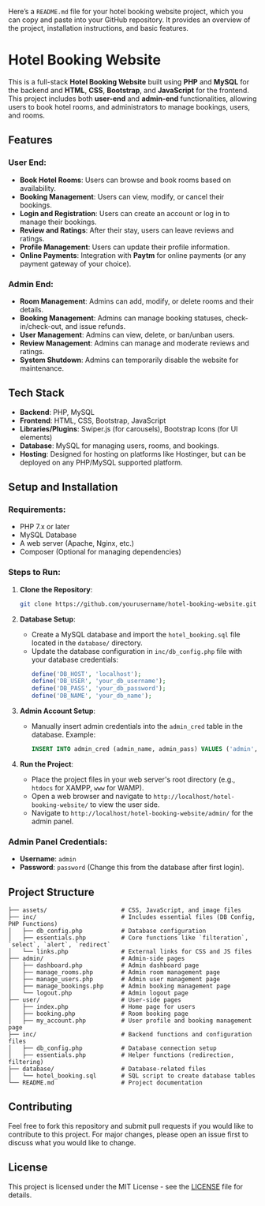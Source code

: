 Here’s a `README.md` file for your hotel booking website project, which you can copy and paste into your GitHub repository. It provides an overview of the project, installation instructions, and basic features.

# Hotel Booking Website

This is a full-stack **Hotel Booking Website** built using **PHP** and **MySQL** for the backend and **HTML**, **CSS**, **Bootstrap**, and **JavaScript** for the frontend. This project includes both **user-end** and **admin-end** functionalities, allowing users to book hotel rooms, and administrators to manage bookings, users, and rooms.

## Features

### User End:
- **Book Hotel Rooms**: Users can browse and book rooms based on availability.
- **Booking Management**: Users can view, modify, or cancel their bookings.
- **Login and Registration**: Users can create an account or log in to manage their bookings.
- **Review and Ratings**: After their stay, users can leave reviews and ratings.
- **Profile Management**: Users can update their profile information.
- **Online Payments**: Integration with **Paytm** for online payments (or any payment gateway of your choice).

### Admin End:
- **Room Management**: Admins can add, modify, or delete rooms and their details.
- **Booking Management**: Admins can manage booking statuses, check-in/check-out, and issue refunds.
- **User Management**: Admins can view, delete, or ban/unban users.
- **Review Management**: Admins can manage and moderate reviews and ratings.
- **System Shutdown**: Admins can temporarily disable the website for maintenance.

## Tech Stack

- **Backend**: PHP, MySQL
- **Frontend**: HTML, CSS, Bootstrap, JavaScript
- **Libraries/Plugins**: Swiper.js (for carousels), Bootstrap Icons (for UI elements)
- **Database**: MySQL for managing users, rooms, and bookings.
- **Hosting**: Designed for hosting on platforms like Hostinger, but can be deployed on any PHP/MySQL supported platform.

## Setup and Installation

### Requirements:
- PHP 7.x or later
- MySQL Database
- A web server (Apache, Nginx, etc.)
- Composer (Optional for managing dependencies)

### Steps to Run:

1. **Clone the Repository**:
   ```bash
   git clone https://github.com/yourusername/hotel-booking-website.git
   ```

2. **Database Setup**:
   - Create a MySQL database and import the `hotel_booking.sql` file located in the `database/` directory.
   - Update the database configuration in `inc/db_config.php` file with your database credentials:
     ```php
     define('DB_HOST', 'localhost');
     define('DB_USER', 'your_db_username');
     define('DB_PASS', 'your_db_password');
     define('DB_NAME', 'your_db_name');
     ```

3. **Admin Account Setup**:
   - Manually insert admin credentials into the `admin_cred` table in the database. Example:
     ```sql
     INSERT INTO admin_cred (admin_name, admin_pass) VALUES ('admin', 'password');
     ```

4. **Run the Project**:
   - Place the project files in your web server's root directory (e.g., `htdocs` for XAMPP, `www` for WAMP).
   - Open a web browser and navigate to `http://localhost/hotel-booking-website/` to view the user side.
   - Navigate to `http://localhost/hotel-booking-website/admin/` for the admin panel.

### Admin Panel Credentials:
- **Username**: `admin`
- **Password**: `password` (Change this from the database after first login).

## Project Structure

```
├── assets/                     # CSS, JavaScript, and image files
├── inc/                        # Includes essential files (DB Config, PHP Functions)
│   ├── db_config.php           # Database configuration
│   ├── essentials.php          # Core functions like `filteration`, `select`, `alert`, `redirect`
│   └── links.php               # External links for CSS and JS files
├── admin/                      # Admin-side pages
│   ├── dashboard.php           # Admin dashboard page
│   ├── manage_rooms.php        # Admin room management page
│   ├── manage_users.php        # Admin user management page
│   ├── manage_bookings.php     # Admin booking management page
│   └── logout.php              # Admin logout page
├── user/                       # User-side pages
│   ├── index.php               # Home page for users
│   ├── booking.php             # Room booking page
│   ├── my_account.php          # User profile and booking management page
├── inc/                        # Backend functions and configuration files
│   ├── db_config.php           # Database connection setup
│   ├── essentials.php          # Helper functions (redirection, filtering)
├── database/                   # Database-related files
│   └── hotel_booking.sql       # SQL script to create database tables
└── README.md                   # Project documentation
```

## Contributing

Feel free to fork this repository and submit pull requests if you would like to contribute to this project. For major changes, please open an issue first to discuss what you would like to change.

## License

This project is licensed under the MIT License - see the [LICENSE](LICENSE) file for details.

```
